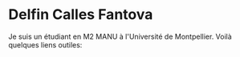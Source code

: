 # Delfin Calles Fantova
Je suis un étudiant en M2 MANU à l'Université de Montpellier. Voilà quelques liens outiles:

